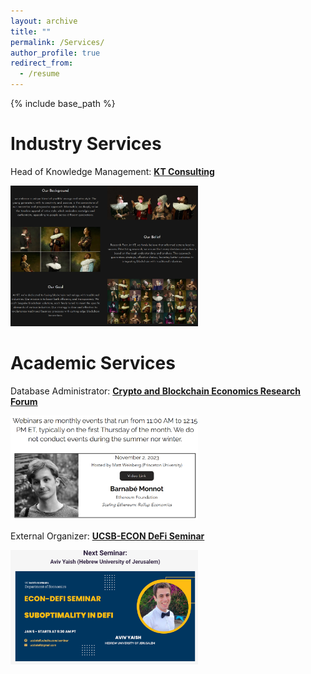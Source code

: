 ```yaml
---
layout: archive
title: ""
permalink: /Services/
author_profile: true
redirect_from:
  - /resume
---
```


{% include base_path %}

Industry Services
=====
Head of Knowledge Management: [**KT Consulting**](https://ktconsult.org/)

<img src="/images/KTC.png" alt="KT Consulting Logo" width="300">

Academic Services
=====
Database Administrator: [**Crypto and Blockchain Economics Research Forum**](https://www.cber-forum.org/literature)<br>

<img src="/images/CBER.png" alt="CBER" width="300">

External Organizer: [**UCSB-ECON DeFi Seminar**](https://ucsbdefi.wixsite.com/seminar)

<img src="/images/UCSB.png" alt="UCSB" width="300">
